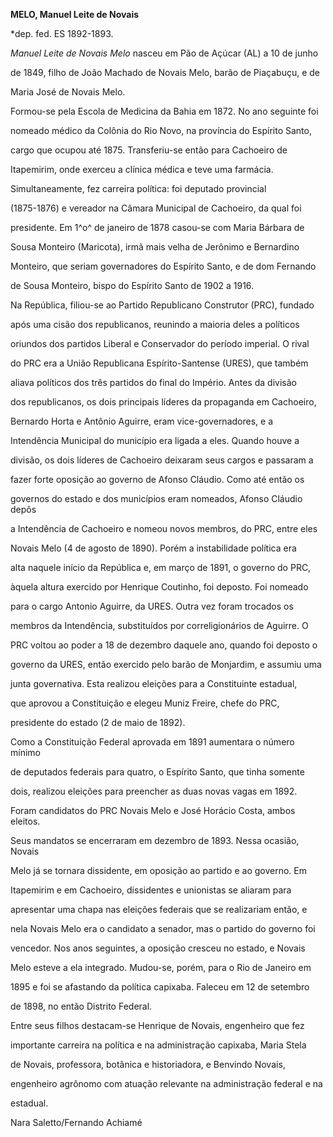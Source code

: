 **MELO, Manuel Leite de Novais**



\*dep. fed. ES 1892-1893.



*Manuel Leite de Novais Melo* nasceu em Pão de Açúcar (AL) a 10 de junho

de 1849, filho de João Machado de Novais Melo, barão de Piaçabuçu, e de

Maria José de Novais Melo.



Formou-se pela Escola de Medicina da Bahia em 1872. No ano seguinte foi

nomeado médico da Colônia do Rio Novo, na província do Espírito Santo,

cargo que ocupou até 1875. Transferiu-se então para Cachoeiro de

Itapemirim, onde exerceu a clínica médica e teve uma farmácia.

Simultaneamente, fez carreira política: foi deputado provincial

(1875-1876) e vereador na Câmara Municipal de Cachoeiro, da qual foi

presidente. Em 1^o^ de janeiro de 1878 casou-se com Maria Bárbara de

Sousa Monteiro (Maricota), irmã mais velha de Jerônimo e Bernardino

Monteiro, que seriam governadores do Espírito Santo, e de dom Fernando

de Sousa Monteiro, bispo do Espírito Santo de 1902 a 1916.



Na República, filiou-se ao Partido Republicano Construtor (PRC), fundado

após uma cisão dos republicanos, reunindo a maioria deles a políticos

oriundos dos partidos Liberal e Conservador do período imperial. O rival

do PRC era a União Republicana Espírito-Santense (URES), que também

aliava políticos dos três partidos do final do Império. Antes da divisão

dos republicanos, os dois principais líderes da propaganda em Cachoeiro,

Bernardo Horta e Antônio Aguirre, eram vice-governadores, e a

Intendência Municipal do município era ligada a eles. Quando houve a

divisão, os dois líderes de Cachoeiro deixaram seus cargos e passaram a

fazer forte oposição ao governo de Afonso Cláudio. Como até então os

governos do estado e dos municípios eram nomeados, Afonso Cláudio depôs

a Intendência de Cachoeiro e nomeou novos membros, do PRC, entre eles

Novais Melo (4 de agosto de 1890). Porém a instabilidade política era

alta naquele início da República e, em março de 1891, o governo do PRC,

àquela altura exercido por Henrique Coutinho, foi deposto. Foi nomeado

para o cargo Antonio Aguirre, da URES. Outra vez foram trocados os

membros da Intendência, substituídos por correligionários de Aguirre. O

PRC voltou ao poder a 18 de dezembro daquele ano, quando foi deposto o

governo da URES, então exercido pelo barão de Monjardim, e assumiu uma

junta governativa. Esta realizou eleições para a Constituinte estadual,

que aprovou a Constituição e elegeu Muniz Freire, chefe do PRC,

presidente do estado (2 de maio de 1892).



Como a Constituição Federal aprovada em 1891 aumentara o número mínimo

de deputados federais para quatro, o Espírito Santo, que tinha somente

dois, realizou eleições para preencher as duas novas vagas em 1892.

Foram candidatos do PRC Novais Melo e José Horácio Costa, ambos eleitos.

Seus mandatos se encerraram em dezembro de 1893. Nessa ocasião, Novais

Melo já se tornara dissidente, em oposição ao partido e ao governo. Em

Itapemirim e em Cachoeiro, dissidentes e unionistas se aliaram para

apresentar uma chapa nas eleições federais que se realizariam então, e

nela Novais Melo era o candidato a senador, mas o partido do governo foi

vencedor. Nos anos seguintes, a oposição cresceu no estado, e Novais

Melo esteve a ela integrado. Mudou-se, porém, para o Rio de Janeiro em

1895 e foi se afastando da política capixaba. Faleceu em 12 de setembro

de 1898, no então Distrito Federal.



Entre seus filhos destacam-se Henrique de Novais, engenheiro que fez

importante carreira na política e na administração capixaba, Maria Stela

de Novais, professora, botânica e historiadora, e Benvindo Novais,

engenheiro agrônomo com atuação relevante na administração federal e na

estadual.



Nara Saletto/Fernando Achiamé




